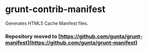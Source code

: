 grunt-contrib-manifest
======================

Generates HTML5 Cache Manifest files.   

### Repository moved to [https://github.com/gunta/grunt-manifest](https://github.com/gunta/grunt-manifest)

